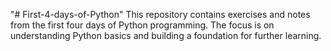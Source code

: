 "# First-4-days-of-Python"
This repository contains exercises and notes from the first four days of Python programming. The focus is on understanding Python basics and building a foundation for further learning.
